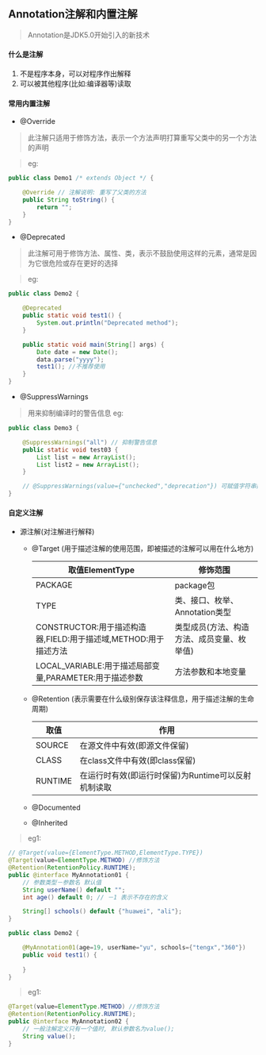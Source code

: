 ## Annotation注解和内置注解
> Annotation是JDK5.0开始引入的新技术
#### 什么是注解
1. 不是程序本身，可以对程序作出解释
2. 可以被其他程序(比如:编译器等)读取

#### 常用内置注解
* @Override
> 此注解只适用于修饰方法，表示一个方法声明打算重写父类中的另一个方法的声明

> eg:
```java
public class Demo1 /* extends Object */ {

    @Override // 注解说明: 重写了父类的方法
    public String toString() {
        return "";
    }
}
```
* @Deprecated
> 此注解可用于修饰方法、属性、类，表示不鼓励使用这样的元素，通常是因为它很危险或存在更好的选择

> eg:
```java
public class Demo2 {

    @Deprecated
    public static void test1() {
        System.out.println("Deprecated method");
    }

    public static void main(String[] args) {
        Date date = new Date();
        data.parse("yyyy");
        test1(); //不推荐使用
    }
}
```
* @SuppressWarnings
> 用来抑制编译时的警告信息
> eg:
```java
public class Demo3 {

    @SuppressWarnings("all") // 抑制警告信息
    public static void test03 {
        List list = new ArrayList();
        List list2 = new ArrayList();
    }

    // @SuppressWarnings(value={"unchecked","deprecation"}) 可赋值字符串数组
}
```

#### 自定义注解
* 源注解(对注解进行解释)
    * @Target (用于描述注解的使用范围，即被描述的注解可以用在什么地方)

        |取值ElementType|修饰范围|
        |--|--|
        |PACKAGE|package包|
        |TYPE|类、接口、枚举、Annotation类型|
        |CONSTRUCTOR:用于描述构造器,FIELD:用于描述域,METHOD:用于描述方法|类型成员(方法、构造方法、成员变量、枚举值)|
        |LOCAL_VARIABLE:用于描述局部变量,PARAMETER:用于描述参数|方法参数和本地变量|
    * @Retention (表示需要在什么级别保存该注释信息，用于描述注解的生命周期)
    
        |取值|作用|
        |--|--|
        |SOURCE|在源文件中有效(即源文件保留)|
        |CLASS|在class文件中有效(即class保留)|
        |RUNTIME|在运行时有效(即运行时保留)为Runtime可以反射机制读取|
    * @Documented
    * @Inherited

> eg1:
```java
// @Target(value={ElementType.METHOD,ElementType.TYPE}) 
@Target(value=ElementType.METHOD) //修饰方法
@Retention(RetentionPolicy.RUNTIME);
public @interface MyAnnotation01 {
    // 参数类型－参数名 默认值
    String userName() default "";
    int age() default 0; // －1 表示不存在的含义

    String[] schools() default {"huawei", "ali"};
}

public class Demo2 {

    @MyAnnotation01(age=19, userName="yu", schools={"tengx","360"})
    public void test1() {
        
    }
}
```
> eg1:
```java
@Target(value=ElementType.METHOD) //修饰方法
@Retention(RetentionPolicy.RUNTIME);
public @interface MyAnnotation02 {
    // 一般注解定义只有一个值时, 默认参数名为value();
    String value();
}
```

